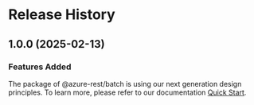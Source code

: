 # Release History
    
## 1.0.0 (2025-02-13)

### Features Added

The package of @azure-rest/batch is using our next generation design principles. To learn more, please refer to our documentation [Quick Start](https://aka.ms/azsdk/js/mgmt/quickstart).
